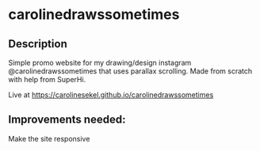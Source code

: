 # carolinedrawssometimes
## Description

Simple promo website for my drawing/design instagram @carolinedrawssometimes that uses parallax scrolling. Made from scratch with help from SuperHi. 

Live at https://carolinesekel.github.io/carolinedrawssometimes

## Improvements needed:

Make the site responsive 
